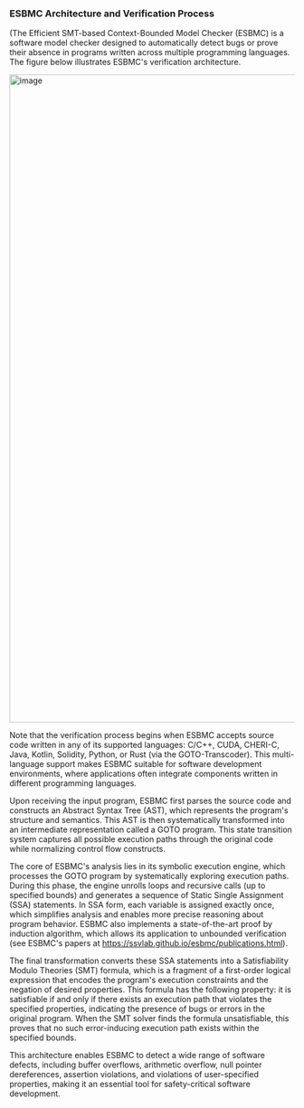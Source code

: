### ESBMC Architecture and Verification Process

(The Efficient SMT-based Context-Bounded Model Checker (ESBMC) is a software model checker designed to automatically detect bugs or prove their absence in programs written across multiple programming languages. The figure below illustrates ESBMC's verification architecture.

<img width="2029" height="1146" alt="image" src="https://github.com/user-attachments/assets/5e9be314-709d-4988-add7-0d8847e12c41" />

Note that the verification process begins when ESBMC accepts source code written in any of its supported languages: C/C++, CUDA, CHERI-C, Java, Kotlin, Solidity, Python, or Rust (via the GOTO-Transcoder). This multi-language support makes ESBMC suitable for software development environments, where applications often integrate components written in different programming languages.

Upon receiving the input program, ESBMC first parses the source code and constructs an Abstract Syntax Tree (AST), which represents the program's structure and semantics. This AST is then systematically transformed into an intermediate representation called a GOTO program. This state transition system captures all possible execution paths through the original code while normalizing control flow constructs.

The core of ESBMC's analysis lies in its symbolic execution engine, which processes the GOTO program by systematically exploring execution paths. During this phase, the engine unrolls loops and recursive calls (up to specified bounds) and generates a sequence of Static Single Assignment (SSA) statements. In SSA form, each variable is assigned exactly once, which simplifies analysis and enables more precise reasoning about program behavior. ESBMC also implements a state-of-the-art proof by induction algorithm, which allows its application to unbounded verification (see ESBMC's papers at https://ssvlab.github.io/esbmc/publications.html).

The final transformation converts these SSA statements into a Satisfiability Modulo Theories (SMT) formula, which is a fragment of a first-order logical expression that encodes the program's execution constraints and the negation of desired properties. This formula has the following property: it is satisfiable if and only if there exists an execution path that violates the specified properties, indicating the presence of bugs or errors in the original program. When the SMT solver finds the formula unsatisfiable, this proves that no such error-inducing execution path exists within the specified bounds.

This architecture enables ESBMC to detect a wide range of software defects, including buffer overflows, arithmetic overflow, null pointer dereferences, assertion violations, and violations of user-specified properties, making it an essential tool for safety-critical software development.
